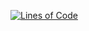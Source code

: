 [![Lines of Code](https://sonarcloud.io/api/project_badges/measure?project=black-candle-technologies_JDABot&metric=ncloc)](https://sonarcloud.io/summary/new_code?id=black-candle-technologies_JDABot)